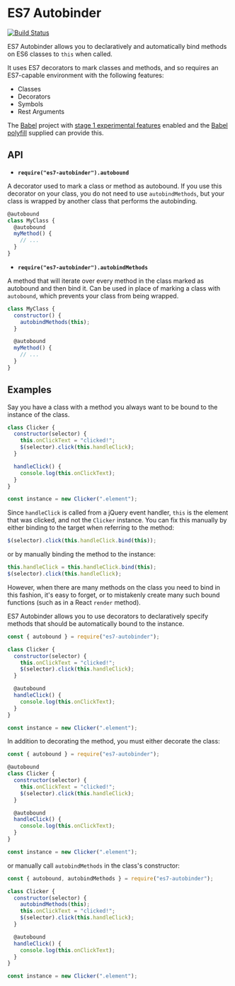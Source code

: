 ES7 Autobinder
==============

[![Build Status](https://travis-ci.org/BinaryMuse/es7-autobinder.svg?branch=master)](https://travis-ci.org/BinaryMuse/es7-autobinder)

ES7 Autobinder allows you to declaratively and automatically bind methods on ES6 classes to `this` when called.

It uses ES7 decorators to mark classes and methods, and so requires an ES7-capable environment with the following features:

* Classes
* Decorators
* Symbols
* Rest Arguments

The [Babel](http://babeljs.io/) project with [stage 1 experimental features](http://babeljs.io/docs/usage/experimental/) enabled and the [Babel polyfill](http://babeljs.io/docs/usage/polyfill/) supplied can provide this.

API
---

* **`require("es7-autobinder").autobound`**

A decorator used to mark a class or method as autobound. If you use this decorator on your class, you do not need to use `autobindMethods`, but your class is wrapped by another class that performs the autobinding.

```javascript
@autobound
class MyClass {
  @autobound
  myMethod() {
    // ...
  }
}
```

* **`require("es7-autobinder").autobindMethods`**

A method that will iterate over every method in the class marked as autobound and then bind it. Can be used in place of marking a class with `autobound`, which prevents your class from being wrapped.

```javascript
class MyClass {
  constructor() {
    autobindMethods(this);
  }

  @autobound
  myMethod() {
    // ...
  }
}
```

Examples
--------

Say you have a class with a method you always want to be bound to the instance of the class.

```javascript
class Clicker {
  constructor(selector) {
    this.onClickText = "clicked!";
    $(selector).click(this.handleClick);
  }

  handleClick() {
    console.log(this.onClickText);
  }
}

const instance = new Clicker(".element");
```

Since `handleClick` is called from a jQuery event handler, `this` is the element that was clicked, and not the `Clicker` instance. You can fix this manually by either binding to the target when referring to the method:

```javascript
$(selector).click(this.handleClick.bind(this));
```

or by manually binding the method to the instance:

```javascript
this.handleClick = this.handleClick.bind(this);
$(selector).click(this.handleClick);
```

However, when there are many methods on the class you need to bind in this fashion, it's easy to forget, or to mistakenly create many such bound functions (such as in a React `render` method).

ES7 Autobinder allows you to use decorators to declaratively specify methods that should be automatically bound to the instance.

```javascript
const { autobound } = require("es7-autobinder");

class Clicker {
  constructor(selector) {
    this.onClickText = "clicked!";
    $(selector).click(this.handleClick);
  }

  @autobound
  handleClick() {
    console.log(this.onClickText);
  }
}

const instance = new Clicker(".element");
```

In addition to decorating the method, you must either decorate the class:

```javascript
const { autobound } = require("es7-autobinder");

@autobound
class Clicker {
  constructor(selector) {
    this.onClickText = "clicked!";
    $(selector).click(this.handleClick);
  }

  @autobound
  handleClick() {
    console.log(this.onClickText);
  }
}

const instance = new Clicker(".element");
```

or manually call `autobindMethods` in the class's constructor:

```javascript
const { autobound, autobindMethods } = require("es7-autobinder");

class Clicker {
  constructor(selector) {
    autobindMethods(this);
    this.onClickText = "clicked!";
    $(selector).click(this.handleClick);
  }

  @autobound
  handleClick() {
    console.log(this.onClickText);
  }
}

const instance = new Clicker(".element");
```

